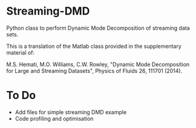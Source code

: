 # Streaming-DMD
Python class to perform Dynamic Mode Decomposition of streaming data sets.

This is a translation of the Matlab class provided in the supplementary material of:

M.S. Hemati, M.O. Williams, C.W. Rowley, "Dynamic Mode Decomposition for Large and Streaming Datasets", 
Physics of Fluids 26, 111701 (2014).

# To Do

* Add files for simple streaming DMD example
* Code profiling and optimisation




